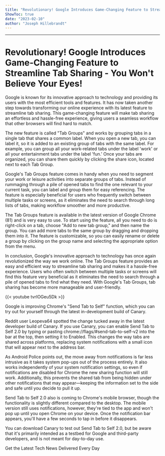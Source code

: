 ```yaml
---
title: "Revolutionary! Google Introduces Game-Changing Feature to Streamline Tab Sharing - You Won't Believe Your Eyes!"
ShowToc: true 
date: "2023-02-10"
author: "Joseph Hillebrandt"
---
```

*****
# Revolutionary! Google Introduces Game-Changing Feature to Streamline Tab Sharing - You Won't Believe Your Eyes!

Google is known for its innovative approach to technology and providing its users with the most efficient tools and features. It has now taken another step towards transforming our online experience with its latest feature to streamline tab sharing. This game-changing feature will make tab sharing an effortless and hassle-free experience, giving users a seamless workflow that other browsers will find hard to match.

The new feature is called "Tab Groups" and works by grouping tabs in a single tab that shares a common label. When you open a new tab, you can label it, so it is added to an existing group of tabs with the same label. For example, you can group all your work-related tabs under the label 'work' or all your entertainment tabs under the label 'fun.' Once your tabs are organized, you can share them quickly by clicking the share icon, located next to each Tab Group.

Google's Tab Groups feature comes in handy when you need to segment your work or leisure activities into separate groups of tabs. Instead of rummaging through a pile of opened tabs to find the one relevant to your current task, you can label and group them for easy referencing. The feature is especially beneficial for users who frequently switch between multiple tasks or screens, as it eliminates the need to search through long lists of tabs, making workflow smoother and more productive.

The Tab Groups feature is available in the latest version of Google Chrome (81) and is very easy to use. To start using the feature, all you need to do is right-click on a tab, choose "Add to new tab group," and then name the group. You can add more tabs to the same group by dragging and dropping them into it. The feature is customizable, so you can easily rename or delete a group by clicking on the group name and selecting the appropriate option from the menu.

In conclusion, Google's innovative approach to technology has once again revolutionized the way we work online. The Tab Groups feature provides an easy and efficient way to streamline tab sharing and makes it a hassle-free experience. Users who often switch between multiple tasks or screens will find this feature very beneficial as it eliminates the need to search through a pile of opened tabs to find what they need. With Google's Tab Groups, tab sharing has become more manageable and user-friendly.

{{< youtube tvrIOGeu5Dk >}} 




Google is improving Chrome's "Send Tab to Self" function, which you can try out for yourself through the latest in-development build of Canary.

 

Reddit user Leopeva64 spotted the change tucked away in the latest developer build of Canary. If you use Canary, you can enable Send Tab to Self 2.0 by typing or pasting chrome://flags/#send-tab-to-self-v2 into the bar at the top, then setting it to Enabled. This changes the way tabs are shared across platforms, replacing system notifications with a small icon that will appear next to the address bar.

 

As Android Police points out, the move away from notifications is far less intrusive as it takes system pop-ups out of the process entirely. It also works independently of your system notification settings, so even if notifications are disabled for Chrome the new sharing function will still work. Additionally, this prevents the shared tab from being hidden under other notifications that may appear—keeping the information set to the side and safe until you decide to pull it up.

 

Send Tab to Self 2.0 also is coming to Chrome's mobile browser, though the functionality is slightly different compared to the desktop. The mobile version still uses notifications, however, they're tied to the app and won't pop up until you open Chrome on your device. Once the notification bar appears, you'll have a few seconds to tap in before it disappears.

 

You can download Canary to test out Send Tab to Self 2.0, but be aware that it's primarily intended as a testbed for Google and third-party developers, and is not meant for day-to-day use.

 

Get the Latest Tech News Delivered Every Day




